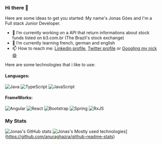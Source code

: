 ### Hi there 👋

Here are some ideas to get you started:
My name's Jonas Góes and I'm a Full stack Junior Developer.

- 🔭 I’m currently working on a API that return informations about stock funds listed on b3.com.br (The Brazil's stock exchange)
- 🌱 I’m currently learning french, german and english
- 📫 How to reach me: [Linkedin profile](https://www.linkedin.com/in/jonasdsg/),  [Twitter profile](https://twitter.com/jonasdsg) or [Googling my nick 😄](https://www.google.com/search?q=jonasdsg)
 
Here are some technologies that i like to use:

#### Languages:

<img alt="Java" src="https://img.shields.io/badge/java-%23ED8B00.svg?&style=for-the-badge&logo=java&logoColor=white"/> <img alt="TypeScript" src="https://img.shields.io/badge/typescript%20-%23007ACC.svg?&style=for-the-badge&logo=typescript&logoColor=white"/> <img alt="JavaScript" src="https://img.shields.io/badge/javascript%20-%23323330.svg?&style=for-the-badge&logo=javascript&logoColor=%23F7DF1E"/> 

#### FrameWorks:

<img alt="Angular" src="https://img.shields.io/badge/angular%20-%23DD0031.svg?&style=for-the-badge&logo=angular&logoColor=white"/> <img alt="React" src="https://img.shields.io/badge/react%20-%2320232a.svg?&style=for-the-badge&logo=react&logoColor=%2361DAFB"/> <img alt="Bootstrap" src="https://img.shields.io/badge/bootstrap%20-%23563D7C.svg?&style=for-the-badge&logo=bootstrap&logoColor=white"/> <img alt="Spring" src="https://img.shields.io/badge/spring%20-%236DB33F.svg?&style=for-the-badge&logo=spring&logoColor=white"/> <img alt="RxJS" src="https://img.shields.io/badge/rxjs-%23B7178C.svg?&style=for-the-badge&logo=reactivex&logoColor=white" />

### My Stats
![Jonas's GitHub stats](https://github-readme-stats.vercel.app/api?username=anuraghazra&show_icons=true)  ![Jonas's Mostly used technologies](https://github-readme-stats.vercel.app/api/top-langs/?username=anuraghazra&layout=compact)](https://github.com/anuraghazra/github-readme-stats)

